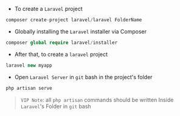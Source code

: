 - To create a `Laravel` project

````php
composer create-project laravel/laravel FolderName
````

- Globally installing the `Laravel` installer via Composer

````php
composer global require laravel/installer
```` 

- After that, to create a `laravel` project

````php
laravel new myapp
````

- Open `Laravel Server` in `git` bash in the project's folder

````php
php artisan serve
````

> `VIP Note`: all `php artisan` commands should be written Inside `Laravel`'s Folder in `git` bash